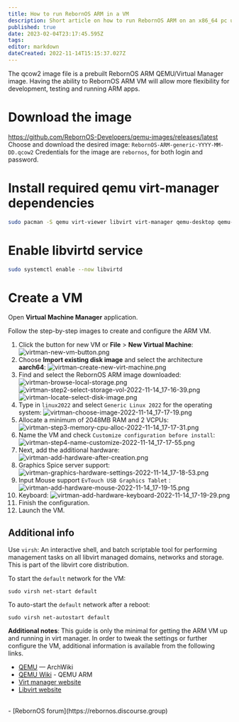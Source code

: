 ```yaml
---
title: How to run RebornOS ARM in a VM
description: Short article on how to run RebornOS ARM on an x86_64 pc using QEMU 
published: true
date: 2023-02-04T23:17:45.595Z
tags: 
editor: markdown
dateCreated: 2022-11-14T15:15:37.027Z
---
```


The qcow2 image file is a prebuilt RebornOS ARM QEMU/Virtual Manager image.  Having the ability to RebornOS ARM VM will allow more flexibility for development, testing and running ARM apps.

# Download the image
https://github.com/RebornOS-Developers/qemu-images/releases/latest
Choose and download the desired image: `RebornOS-ARM-generic-YYYY-MM-DD.qcow2`
Credentials for the image are `rebornos`, for both login and password.

# Install required qemu virt-manager dependencies
```sh
sudo pacman -S qemu virt-viewer libvirt virt-manager qemu-desktop qemu-system-aarch64 edk2-armvirt
```
# Enable libvirtd service
```sh
sudo systemctl enable --now libvirtd
```
# Create a VM
Open **Virtual Machine Manager** application.

Follow the step-by-step images to create and configure the ARM VM.

1. Click the button for new VM or **File** > **New Virtual Machine**:
![virtman-new-vm-button.png](/how-to/run-rebornos-arm/virtman-new-vm-button.png)
1. Choose **Import existing disk image** and select the architecture **aarch64**:
![virtman-create-new-virt-machine.png](/how-to/run-rebornos-arm/virtman-create-new-virt-machine.png)
1. Find and select the RebornOS ARM image downloaded:
![virtman-browse-local-storage.png](/how-to/run-rebornos-arm/virtman-browse-local-storage.png)
![virtman-step2-select-storage-vol-2022-11-14_17-16-39.png](/how-to/run-rebornos-arm/virtman-step2-select-storage-vol-2022-11-14_17-16-39.png)
![virtman-locate-select-disk-image.png](/how-to/run-rebornos-arm/virtman-locate-select-disk-image.png)
1. Type in `linux2022` and select `Generic Linux 2022` for the operating system:
![virtman-choose-image-2022-11-14_17-17-19.png](/how-to/run-rebornos-arm/virtman-choose-image-2022-11-14_17-17-19.png)
1. Allocate a minimum of 2048MB RAM and 2 VCPUs:
![virtman-step3-memory-cpu-alloc-2022-11-14_17-17-31.png](/how-to/run-rebornos-arm/virtman-step3-memory-cpu-alloc-2022-11-14_17-17-31.png)
1. Name the VM and check `Customize configuration before install`:
![virtman-step4-name-customize-2022-11-14_17-17-55.png](/how-to/run-rebornos-arm/virtman-step4-name-customize-2022-11-14_17-17-55.png)
1. Next, add the additional hardware:
![virtman-add-hardware-after-creation.png](/how-to/run-rebornos-arm/virtman-add-hardware-after-creation.png)
1. Graphics Spice server support:
![virtman-graphics-hardware-settings-2022-11-14_17-18-53.png](/how-to/run-rebornos-arm/virtman-graphics-hardware-settings-2022-11-14_17-18-53.png)
1. Input Mouse support `EvTouch USB Graphics Tablet` :
![virtman-add-hardware-mouse-2022-11-14_17-19-15.png](/how-to/run-rebornos-arm/virtman-add-hardware-mouse-2022-11-14_17-19-15.png)
1. Keyboard:
![virtman-add-hardware-keyboard-2022-11-14_17-19-29.png](/how-to/run-rebornos-arm/virtman-add-hardware-keyboard-2022-11-14_17-19-29.png)
1. Finish the configuration.
1. Launch the VM.
## Additional info
Use `virsh`:
An interactive shell, and batch scriptable tool for performing management tasks on all libvirt managed domains, networks and storage. This is part of the libvirt core distribution.

To start the `default` network for the VM:
```
sudo virsh net-start default
```
To auto-start the `default` network after a reboot:
```
sudo virsh net-autostart default
```

**Additional notes**:
This guide is only the minimal for getting the ARM VM up and running in virt manager.  In order to tweak the settings or further configure the VM, additional information is available from the following links.

- [QEMU](https://wiki.archlinux.org/title/QEMU) — ArchWiki
- [QEMU Wiki](https://wiki.qemu.org/Documentation/Platforms/ARM) - QEMU ARM
- [Virt manager website](https://virt-manager.org)
- [Libvirt website](https://www.libvirt.org/)
<br>
- [RebornOS forum](https://rebornos.discourse.group)